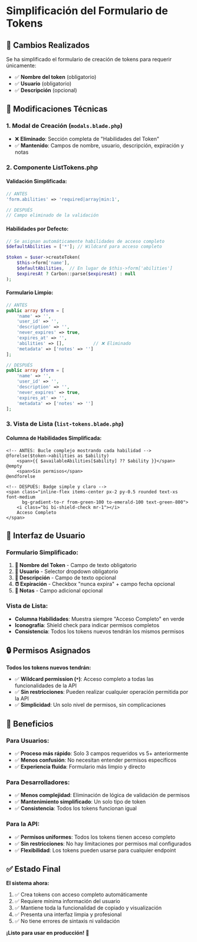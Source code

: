 # Simplificación del Formulario de Tokens

## 🎯 Cambios Realizados

Se ha simplificado el formulario de creación de tokens para requerir únicamente:
- ✅ **Nombre del token** (obligatorio)
- ✅ **Usuario** (obligatorio) 
- ✅ **Descripción** (opcional)

## 🔧 Modificaciones Técnicas

### 1. Modal de Creación (`modals.blade.php`)
- ❌ **Eliminado**: Sección completa de "Habilidades del Token"
- ✅ **Mantenido**: Campos de nombre, usuario, descripción, expiración y notas

### 2. Componente ListTokens.php

#### Validación Simplificada:
```php
// ANTES
'form.abilities' => 'required|array|min:1',

// DESPUÉS  
// Campo eliminado de la validación
```

#### Habilidades por Defecto:
```php
// Se asignan automáticamente habilidades de acceso completo
$defaultAbilities = ['*']; // Wildcard para acceso completo

$token = $user->createToken(
    $this->form['name'],
    $defaultAbilities,  // En lugar de $this->form['abilities']
    $expiresAt ? Carbon::parse($expiresAt) : null
);
```

#### Formulario Limpio:
```php
// ANTES
public array $form = [
    'name' => '',
    'user_id' => '',
    'description' => '',
    'never_expires' => true,
    'expires_at' => '',
    'abilities' => [],           // ❌ Eliminado
    'metadata' => ['notes' => '']
];

// DESPUÉS
public array $form = [
    'name' => '',
    'user_id' => '',
    'description' => '',
    'never_expires' => true,
    'expires_at' => '',
    'metadata' => ['notes' => '']
];
```

### 3. Vista de Lista (`list-tokens.blade.php`)

#### Columna de Habilidades Simplificada:
```blade
<!-- ANTES: Bucle complejo mostrando cada habilidad -->
@forelse($token->abilities as $ability)
    <span>{{ $availableAbilities[$ability] ?? $ability }}</span>
@empty
    <span>Sin permisos</span>
@endforelse

<!-- DESPUÉS: Badge simple y claro -->
<span class="inline-flex items-center px-2 py-0.5 rounded text-xs font-medium
      bg-gradient-to-r from-green-100 to-emerald-100 text-green-800">
    <i class="bi bi-shield-check mr-1"></i>
    Acceso Completo
</span>
```

## 🎨 Interfaz de Usuario

### Formulario Simplificado:
1. **📝 Nombre del Token** - Campo de texto obligatorio
2. **👤 Usuario** - Selector dropdown obligatorio  
3. **📄 Descripción** - Campo de texto opcional
4. **⏰ Expiración** - Checkbox "nunca expira" + campo fecha opcional
5. **📝 Notas** - Campo adicional opcional

### Vista de Lista:
- **Columna Habilidades**: Muestra siempre "Acceso Completo" en verde
- **Iconografía**: Shield check para indicar permisos completos
- **Consistencia**: Todos los tokens nuevos tendrán los mismos permisos

## 🔒 Permisos Asignados

**Todos los tokens nuevos tendrán:**
- ✅ **Wildcard permission (`*`)**: Acceso completo a todas las funcionalidades de la API
- ✅ **Sin restricciones**: Pueden realizar cualquier operación permitida por la API
- ✅ **Simplicidad**: Un solo nivel de permisos, sin complicaciones

## 🚀 Beneficios

### Para Usuarios:
- ✅ **Proceso más rápido**: Solo 3 campos requeridos vs 5+ anteriormente
- ✅ **Menos confusión**: No necesitan entender permisos específicos
- ✅ **Experiencia fluida**: Formulario más limpio y directo

### Para Desarrolladores:
- ✅ **Menos complejidad**: Eliminación de lógica de validación de permisos
- ✅ **Mantenimiento simplificado**: Un solo tipo de token
- ✅ **Consistencia**: Todos los tokens funcionan igual

### Para la API:
- ✅ **Permisos uniformes**: Todos los tokens tienen acceso completo
- ✅ **Sin restricciones**: No hay limitaciones por permisos mal configurados
- ✅ **Flexibilidad**: Los tokens pueden usarse para cualquier endpoint

## ✅ Estado Final

**El sistema ahora:**
1. ✅ Crea tokens con acceso completo automáticamente
2. ✅ Requiere mínima información del usuario
3. ✅ Mantiene toda la funcionalidad de copiado y visualización
4. ✅ Presenta una interfaz limpia y profesional
5. ✅ No tiene errores de sintaxis ni validación

**¡Listo para usar en producción!** 🚀
